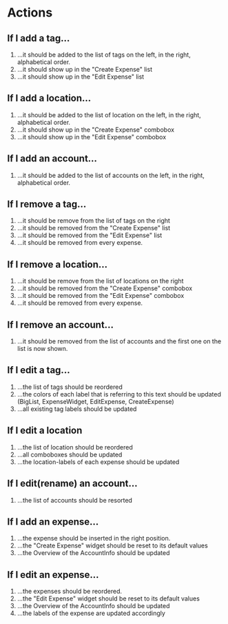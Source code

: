 # Actions

## If I add a tag...
1. ...it should be added to the list of tags on the left, in the right, alphabetical order.
2. ...it should show up in the "Create Expense" list
3. ...it should show up in the "Edit Expense" list
## If I add a location...
1. ...it should be added to the list of location on the left, in the right, alphabetical order.
2. ...it should show up in the "Create Expense" combobox
3. ...it should show up in the "Edit Expense" combobox
## If I add an account...
1. ...it should be added to the list of accounts on the left, in the right, alphabetical order.
## If I remove a tag...
1. ...it should be remove from the list of tags on the right
2. ...it should be removed from the "Create Expense" list
3. ...it should be removed from the "Edit Expense" list
4. ...it should be removed from every expense.
## If I remove a location...
1. ...it should be remove from the list of locations on the right
2. ...it should be removed from the "Create Expense" combobox
3. ...it should be removed from the "Edit Expense" combobox
4. ...it should be removed from every expense.
## If I remove an account...
1. ...it should be removed from the list of accounts and the first one on the list is now shown.
## If I edit a tag...
1. ...the list of tags should be reordered
2. ...the colors of each label that is referring to this text should be updated (BigList, ExpenseWidget, EditExpense, CreateExpense)
3. ...all existing tag labels should be updated
## If I edit a location
1. ...the list of location should be reordered
2. ...all comboboxes should be updated
3. ...the location-labels of each expense should be updated
## If I edit(rename) an account...
1. ...the list of accounts should be resorted 
## If I add an expense...
1. ...the expense should be inserted in the right position.
2. ...the "Create Expense" widget should be reset to its default values
3. ...the Overview of the AccountInfo should be updated
## If I edit an expense...
1. ...the expenses should be reordered.
2. ...the "Edit Expense" widget should be reset to its default values
3. ...the Overview of the AccountInfo should be updated
4. ...the labels of the expense are updated accordingly
